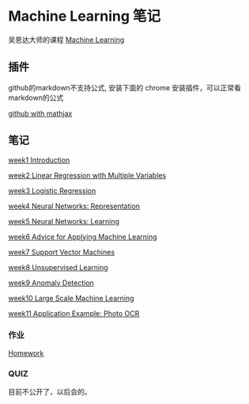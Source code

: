 # Machine Learning 笔记

吴恩达大师的课程 [Machine Learning](https://www.coursera.org/learn/machine-learning/home/week)




## 插件
github的markdown不支持公式, 安装下面的 chrome 安装插件，可以正常看markdown的公式

[github with mathjax](https://chrome.google.com/webstore/detail/github-with-mathjax/ioemnmodlmafdkllaclgeombjnmnbima)


## 笔记


[week1 Introduction](https://github.com/rubust-ai/Machine_Learning/blob/master/week01.md)


[week2 Linear Regression with Multiple Variables](https://github.com/rubust-ai/Machine_Learning/blob/master/week02.md)


[week3 Logistic Regression](https://github.com/rubust-ai/Machine_Learning/blob/master/week03.md)



[week4 Neural Networks: Representation](https://github.com/rubust-ai/Machine_Learning/blob/master/week04.md)



[week5 Neural Networks: Learning](https://github.com/rubust-ai/Machine_Learning/blob/master/week05.md)



[week6 Advice for Applying Machine Learning](https://github.com/rubust-ai/Machine_Learning/blob/master/week06.md)



[week7 Support Vector Machines](https://github.com/rubust-ai/Machine_Learning/blob/master/week07.md)



[week8 Unsupervised Learning](https://github.com/rubust-ai/Machine_Learning/blob/master/week08.md)


[week9 Anomaly Detection](https://github.com/rubust-ai/Machine_Learning/blob/master/week09.md)



[week10 Large Scale Machine Learning](https://github.com/rubust-ai/Machine_Learning/blob/master/week10.md)




[week11 Application Example: Photo OCR](https://github.com/rubust-ai/Machine_Learning/blob/master/week11.md)



### 作业

[Homework](https://github.com/rubust-ai/Machine_Learning/tree/master/homework)


### QUIZ

目前不公开了，以后会的。